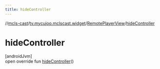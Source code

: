 ```yaml
---
title: hideController
---
```

//[mcls-cast](../../../index.html)/[tv.mycujoo.mclscast.widget](../index.html)/[RemotePlayerView](index.html)/[hideController](hide-controller.html)



# hideController



[androidJvm]\
open override fun [hideController](hide-controller.html)()




